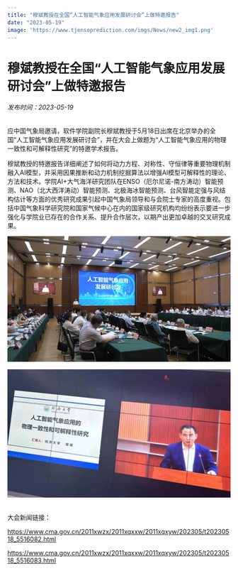 ```yaml
---
title: "穆斌教授在全国“人工智能气象应用发展研讨会”上做特邀报告"
date: "2023-05-19"
image: 'https://www.tjensoprediction.com/imgs/News/new2_img1.png'
---
```


# 穆斌教授在全国“人工智能气象应用发展研讨会”上做特邀报告
###### 发布时间：2023-05-19

应中国气象局邀请，软件学院副院长穆斌教授于5月18日出席在北京举办的全国“人工智能气象应用发展研讨会”，并在大会上做题为“人工智能气象应用的物理一致性和可解释性研究”的特邀学术报告。

穆斌教授的特邀报告详细阐述了如何将动力方程、对称性、守恒律等重要物理机制融入AI模型，并采用因果推断和动力机制挖掘算法以增强AI模型可解释性的理论、方法和技术。学院AI+大气海洋研究团队在ENSO（厄尔尼诺-南方涛动）智能预测、NAO（北大西洋涛动）智能预测、北极海冰智能预测、台风智能定强与风结构估计等方面的优秀研究成果引起中国气象局领导和与会院士专家的高度重视。包括中国气象科学研究院和国家气候中心在内的国家级研究机构均纷纷表示要进一步强化与学院业已存在的合作关系、提升合作层次，以期产出更加卓越的交叉研究成果。

![这是图片](../assets/new2_img1.png)

![这是图片](../assets/new2_img2.jpg)

<br>
大会新闻链接：

https://www.cma.gov.cn/2011xwzx/2011xqxxw/2011xqxyw/202305/t20230518_5516082.html

https://www.cma.gov.cn/2011xwzx/2011xqxxw/2011xqxyw/202305/t20230518_5516083.html

